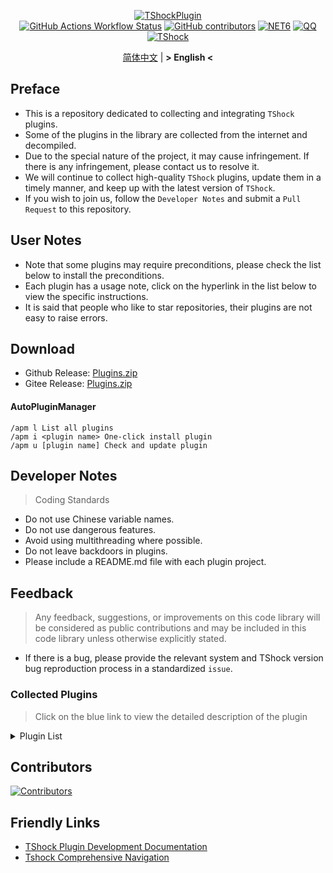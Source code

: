 <div align = "center">
  
[![TShockPlugin](https://socialify.git.ci/UnrealMultiple/TShockPlugin/image?description=1&descriptionEditable=A%20TShock%20Chinese%20Plugin%20Collection%20Repository&forks=1&issues=1&language=1&logo=https%3A%2F%2Fgithub.com%2FUnrealMultiple%2FTShockPlugin%2Fblob%2Fmaster%2Ficon.png%3Fraw%3Dtrue&name=1&pattern=Circuit%20Board&pulls=1&stargazers=1&theme=Auto)](https://github.com/UnrealMultiple/TShockPlugin)  
[![GitHub Actions Workflow Status](https://img.shields.io/github/actions/workflow/status/UnrealMultiple/TShockPlugin/.github%2Fworkflows%2Fbuild.yml)](https://github.com/UnrealMultiple/TShockPlugin/actions)
[![GitHub contributors](https://img.shields.io/github/contributors/UnrealMultiple/TShockPlugin?style=flat)](https://github.com/UnrealMultiple/TShockPlugin/graphs/contributors)
[![NET6](https://img.shields.io/badge/Core-%20.NET_6-blue)](https://dotnet.microsoft.com/zh-cn/)
[![QQ](https://img.shields.io/badge/QQ-EB1923?logo=tencent-qq&logoColor=white)](https://qm.qq.com/cgi-bin/qm/qr?k=54tOesIU5g13yVBNFIuMBQ6AzjgE6f0m&jump_from=webapi&authKey=6jzafzJEqQGzq7b2mAHBw+Ws5uOdl83iIu7CvFmrfm/Xxbo2kNHKSNXJvDGYxhSW)
[![TShock](https://img.shields.io/badge/TShock5.2.0-2B579A.svg?&logo=TShock&logoColor=white)](https://github.com/Pryaxis/TShock)

[简体中文](README.md) | **&gt; English &lt;**

</div>

## Preface
- This is a repository dedicated to collecting and integrating `TShock` plugins.
- Some of the plugins in the library are collected from the internet and decompiled.
- Due to the special nature of the project, it may cause infringement. If there is any infringement, please contact us to resolve it.
- We will continue to collect high-quality `TShock` plugins, update them in a timely manner, and keep up with the latest version of `TShock`.
- If you wish to join us, follow the `Developer Notes` and submit a `Pull Request` to this repository.


## User Notes

- Note that some plugins may require preconditions, please check the list below to install the preconditions.
- Each plugin has a usage note, click on the hyperlink in the list below to view the specific instructions.
- It is said that people who like to star repositories, their plugins are not easy to raise errors.

## Download

- Github Release: [Plugins.zip](https://github.com/UnrealMultiple/TShockPlugin/releases/download/V1.0.0.0/Plugins.zip)
- Gitee Release: [Plugins.zip](https://gitee.com/kksjsj/TShockPlugin/releases/download/V1.0.0.0/Plugins.zip)
#### AutoPluginManager
    /apm l List all plugins
    /apm i <plugin name> One-click install plugin
    /apm u [plugin name] Check and update plugin
## Developer Notes

> Coding Standards

- Do not use Chinese variable names.
- Do not use dangerous features.
- Avoid using multithreading where possible.
- Do not leave backdoors in plugins.
- Please include a README.md file with each plugin project.

## Feedback

> Any feedback, suggestions, or improvements on this code library will be considered as public contributions and may be included in this code library unless otherwise explicitly stated.

- If there is a bug, please provide the relevant system and TShock version bug reproduction process in a standardized `issue`.

### Collected Plugins

> Click on the blue link to view the detailed description of the plugin

<Details>
<Summary>Plugin List</Summary>

|                             Plugin Name                              | English Available |                                 Plugin Description                                 | Precondition                                                                                                                                     |
|:--------------------------------------------------------------------:|-------------------|:----------------------------------------------------------------------------------:|:-------------------------------------------------------------------------------------------------------------------------------------------------|
|              [ChattyBridge](src/ChattyBridge/README.md)              |                   |                            Used for cross-server chat.                             | No                                                                                                                                               |
|              [EconomicsAPI](src/EconomicsAPI/README.md)              |                   |                            Economic plugin prerequisite                            | No                                                                                                                                               |
|             [Economics.RPG](src/Economics.RPG/README.md)             |                   |                                        RPG                                         | [EconomicsAPI](src/EconomicsAPI/README.md)                                                                                                           |
|      [Economics.WeaponPlus](src/Economics.WeaponPlus/README.md)      |                   |                                  Enhance weapons                                   | [EconomicsAPI](src/EconomicsAPI/README.md)                                                                                                           |
|            [Economics.Deal](src/Economics.RPG/README.md)             |                   |                                   Trading plugin                                   | [EconomicsAPI](src/EconomicsAPI/README.md)                                                                                                           |
|            [Economics.Shop](src/Economics.Shop/README.md)            |                   |                                    Store plugin                                    | [EconomicsAPI](src/EconomicsAPI/README.md)<br>[Economics.RPG](src/https://github.com/UnrealMultiple/TShockPlugin/blob/master/Economics.RPG/README.md) |
|           [Economics.Skill](src/Economics.Skill/README.md)           |                   |                                    Skill plugin                                    | [EconomicsAPI](src/EconomicsAPI/README.md)<br>[Economics.RPG](src/https://github.com/UnrealMultiple/TShockPlugin/blob/master/Economics.RPG/README.md) |
|          [Economics.Regain](src/Economics.Regain/README.md)          |                   |                                   Item recycling                                   | [EconomicsAPI](src/EconomicsAPI/README.md)                                                                                                           |
|      [Economics.Projectile](src/Economics.Projectile/README.md)      |                   |                                 Custom projectile                                  | [EconomicsAPI](src/EconomicsAPI/README.md)<br>[Economics.RPG](src/Economics.RPG/README.md)                                                               |
|             [Economics.NPC](src/Economics.NPC/README.md)             |                   |                                Custom monster loot                                 | [EconomicsAPI](src/EconomicsAPI/README.md)                                                                                                           |
|            [Economics.Task](src/Economics.Task/README.md)            |                   |                                    Task plugin                                     | [EconomicsAPI](src/EconomicsAPI/README.md)<br>[Economics.RPG](src/https://github.com/UnrealMultiple/TShockPlugin/blob/master/Economics.RPG/README.md) |
|               [CreateSpawn](src/CreateSpawn/README.md)               |                   |                          Spawn point building generation                           | No                                                                                                                                               |
|             [AutoBroadcast](src/AutoBroadcast/README.md)             |                   |                                Automatic broadcast                                 | No                                                                                                                                               |
|                [AutoTeam](src/AutoTeam/README_EN.md)                 | Yes               |                                      AutoTeam                                      | No                                                                                                                                               |
|             [BridgeBuilder](src/BridgeBuilder/README.md)             |                   |                                Quick bridge laying                                 | No                                                                                                                                               |
|         [OnlineGiftPackage](src/OnlineGiftPackage/README.md)         |                   |                                  Online gift pack                                  | No                                                                                                                                               |
|              [LifemaxExtra](src/LifemaxExtra/README.md)              |                   |                         Eat more Life Fruits/Life Crystal                          | No                                                                                                                                               |
|           [DisableMonsLoot](src/DisableMonsLoot/README.md)           |                   |                           Prohibit monster drop rewards                            | No                                                                                                                                               |
|                 [PermaBuff](src/PermaBuff/README.md)                 |                   |                                   Permanent Buff                                   | No                                                                                                                                               |
|              [ShortCommand](src/ShortCommand/README.md)              |                   |                                   Short Command                                    | No                                                                                                                                               |
|               [ProgressBag](src/ProgressBag/README.md)               |                   |                                 Progress gift pack                                 | No                                                                                                                                               |
|               [CriticalHit](src/CriticalHit/README.md)               |                   |                                     Hit prompt                                     | No                                                                                                                                               |
|                    [Back](src/Back/README_EN.md)                     | Yes               |                            Return to the point of death                            | No                                                                                                                                               |
|                    [BanNpc](src/BanNpc/README.md)                    |                   |                             Prevent monster generation                             | No                                                                                                                                               |
|                [MapTeleport](src/MapTp/README_EN.md)                 | Yes               |                         Double-click the map to teleport.                          | No                                                                                                                                               |
|               [RandReSpawn](src/RandRespawn/README.md)               |                   |                                 Random spawn point                                 | No                                                                                                                                               |
|                     [CGive](src/CGive/README.md)                     |                   |                                  Offline commands                                  | No                                                                                                                                               |
|               [RainbowChat](src/RainbowChat/README.md)               |                   |                                 Random chat color                                  | No                                                                                                                                               |
|           [NormalDropsBags](src/NormalDropsBags/README.md)           |                   |                      Drop Treasure Bags at normal difficulty.                      | No                                                                                                                                               |
| [DisableSurfaceProjectiles](src/DisableSurfaceProjectiles/README.md) |                   |                            Prohibit surface projectiles                            | No                                                                                                                                               |
|            [RecipesBrowser](src/RecipesBrowser/README.md)            |                   |                                   Crafting Table                                   | No                                                                                                                                               |
|             [DisableGodMod](src/DisableGodMod/README.md)             |                   |                        Prevent player from being invincible                        | No                                                                                                                                               |
|              [TownNPCHomes](src/TownNPCHomes/README.md)              |                   |                                   NPC quick home                                   | No                                                                                                                                               |
|                [RegionView](src/RegionView/README.md)                |                   |                              Display area boundaries                               | No                                                                                                                                               |
|                   [Noagent](src/Noagent/README.md)                   |                   |                          Prohibit proxy IP from entering                           | No                                                                                                                                               |
|            [SwitchCommands](src/SwitchCommands/README.md)            |                   |                             Execute commands in region                             | No                                                                                                                                               |
|               [GolfRewards](src/GolfRewards/README.md)               |                   |                                    Golf Rewards                                    | No                                                                                                                                               |
|                  [DataSync](src/DataSync/README.md)                  |                   |                              Progress synchronization                              | No                                                                                                                                               |
|          [ProgressRestrict](src/ProgressRestrict/README.md)          |                   |                              Super progress detection                              | [DataSync](src/DataSync/README.md)                                                                                                                   |
|               [PacketsStop](src/PacketsStop/README.md)               |                   |                                Packet interception                                 | No                                                                                                                                               |
|                 [DeathDrop](src/DeathDrop/README.md)                 |                   |                      Random and custom loot for monster death                      | No                                                                                                                                               |
|              [DTEntryBlock](src/DTEntryBlock/README.md)              |                   |                       Prevent entry into dungeons or temples                       | No                                                                                                                                               |
|             [PerPlayerLoot](src/PerPlayerLoot/README.md)             |                   |                           Separate chest for player loot                           | No                                                                                                                                               |
|                     [PvPer](src/PvPer/README.md)                     |                   |                                    Duel system                                     | No                                                                                                                                               |
|            [DumpTerrariaID](src/DumpTerrariaID/README.md)            |                   |                                 Query Terraria ID                                  | No                                                                                                                                               |
|           [DamageStatistic](src/DamageStatistic/README.md)           |                   |                                 Damage statistics                                  | No                                                                                                                                               |
|        [AdditionalPylons](src/AdditionalPylons/README_EN.md)         | Yes               |                          Allow players placing more Pylons                          | No                                                                                                                                               |
|                   [History](src/History/README.md)                   |                   |                                History grid record                                 | No                                                                                                                                               |
|             [Invincibility](src/Invincibility/README.md)             |                   |                             Time-limited invincibility                             | No                                                                                                                                               |
|                    [Ezperm](src/Ezperm/README.md)                    |                   |                              Batch change permissions                              | No                                                                                                                                               |
|               [AutoClear](src/Autoclear/README_EN.md)                | Yes               |                           Intelligent automatic cleaning                           | No                                                                                                                                               |
|            [EssentialsPlus](src/EssentialsPlus/README.md)            |                   |                              More management commands                              | No                                                                                                                                               |
|                [ShowArmors](src/ShowArmors/README.md)                |                   |                               Display equipment bar                                | No                                                                                                                                               |
|               [VeinMiner](src/VeinMiner/README_EN.md)                | Yes               |                                    Chain mining                                    | No                                                                                                                                               |
|        [PersonalPermission](src/PersonalPermission/README.md)        |                   |                      Set permissions individually for players                      | No                                                                                                                                               |
|             [ItemPreserver](src/ItemPreserver/README.md)             |                   |                           Specified items do not consume                           | No                                                                                                                                               |
|        [SimultaneousUseFix](src/SimultaneousUseFix/README.md)        |                   |         Solve problems like stuck double hammer and star spin machine gun          | [Chireiden.TShock.Omni](src/https://github.com/sgkoishi/yaaiomni/releases)                                                                           |
|                [Challenger](src/Challenger/README.md)                | Yes               |                                  Challenger mode                                   | No                                                                                                                                               |
|              [MiniGamesAPI](src/MiniGamesAPI/README.md)              |                   |                              Bean paste mini game API                              | No                                                                                                                                               |
|               [BuildMaster](src/BuildMaster/README.md)               |                   |                       Red Bean Mini Game·Master Builder Mode                       | [MiniGamesAPI](src/MiniGamesAPI/README.md)                                                                                                           |
|             [journeyUnlock](src/JourneyUnlock/README.md)             |                   |                                Unlock Journey Items                                | No                                                                                                                                               |
|               [ListPlugins](src/ListPlugins/README.md)               |                   |                               List Installed Plugins                               | No                                                                                                                                               |
|                 [BagPing](src/BagPing/README_EN.md)                  | Yes               |                              Mark Treasure Bag on Map                              | No                                                                                                                                               |
|               [ServerTools](src/ServerTools/README.md)               |                   |                              Server Management Tools                               | No                                                                                                                                               |
|                  [Platform](src/Platform/README.md)                  |                   |                              Determine Player Device                               | No                                                                                                                                               |
|                    [CaiLib](src/CaiLib/README.md)                    |                   |                               Cai’s Preload Library                                | No                                                                                                                                               |
|               [GenerateMap](src/GenerateMap/README.md)               |                   |                                 Generate Map Image                                 | [CaiLib](src/CaiLib/README.md)                                                                                                                       |
|             [RestInventory](src/RestInventory/README.md)             |                   |                       Provide REST Query Backpack Interface                        | No                                                                                                                                               |
|        [WikiLangPackLoader](src/WikiLangPackLoader/README.md)        |                   |                     Load Chinese Wiki Language Pack for Server                     | No                                                                                                                                               |
|                [HelpPlus](src/HelpPlus/README_EN.md)                 | Yes               |                            Fix and Enhance Help Command                            | No                                                                                                                                               |
|                    [CaiBot](src/CaiBot/README.md)                    |                   |                             CaiBot(QQ) Adapter Plugin                              | Built-in Precondition                                                                                                                            |
|               [HouseRegion](src/HouseRegion/README.md)               |                   |                                Land Claiming Plugin                                | No                                                                                                                                               |
|                [SignInSign](src/SignInSign/README.md)                |                   |                               Signboard Login Plugin                               | No                                                                                                                                               |
|        [WeaponPlusCostCoin](src/WeaponPlusCostCoin/README.md)        |                   |                          Weapon Enhancement Coin Version                           | No                                                                                                                                               |
|                   [Respawn](src/Respawn/README.md)                   |                   |                            Respawn at the Deadth Place                             | No                                                                                                                                               |
|               [EndureBoost](src/EndureBoost/README.md)               |                   |                  Long Duration Buff After Certain Amount of Items                  | No                                                                                                                                               |
|       [AnnouncementBoxPlus](src/AnnouncementBoxPlus/README.md)       |                   |                        Enhance Broadcast Box Functionality                         | No                                                                                                                                               |
|                [ConsoleSql](src/ConsoleSql/README.md)                |                   |                 Allow You to Execute SQL Statements in the Console                 | No                                                                                                                                               |
|          [ProgressControl](src/ProgressControls/README.md)           |                   |                         Planbook (Automate Server Control)                         | No                                                                                                                                               |
|                  [RealTime](src/RealTime/README.md)                  |                   |                       Synchronize Server Time with Real Time                       | No                                                                                                                                               |
|                 [GoodNight](src/GoodNight/README.md)                 |                   |                                       Curfew                                       | No                                                                                                                                               |
|               [Musicplayer](src/MusicPlayer/README.md)               |                   |                                Simple Music Player                                 | No                                                                                                                                               |
|               [TimerKeeper](src/TimerKeeper/README.md)               |                   |                                  Save Timer State                                  | No                                                                                                                                               |
|                 [Chameleon](src/Chameleon/README.md)                 |                   |                          Login Before Entering the Server                          | No                                                                                                                                               |
|         [AutoPluginManager](src/AutoPluginManager/README.md)         |                   |                         One-Click Automatic Plugin Update                          | No                                                                                                                                               |
|                  [SpclPerm](src/SpclPerm/README.md)                  |                   |                              Server Owner Privileges                               | No                                                                                                                                               |
|              [MonsterRegen](src/MonsterRegen/README.md)              |                   |                           Monster Progress Regeneration                            | No                                                                                                                                               |
|            [HardPlayerDrop](src/HardPlayerDrop/README.md)            |                   |                         Hardcore Death Drops Life Crystals                         | No                                                                                                                                               |
|                [ReFishTask](src/ReFishTask/README.md)                |                   |                       Automatically Refresh Fisherman Tasks                        | No                                                                                                                                               |
|                 [Sandstorm](src/Sandstorm/README.md)                 |                   |                                  Toggle Sandstorm                                  | No                                                                                                                                               |
|           [RandomBroadcast](src/RandomBroadcast/README.md)           |                   |                                  Random Broadcast                                  | No                                                                                                                                               |
|                    [BedSet](src/BedSet/README.md)                    |                   |                            Set and Record Respawn Point                            | No                                                                                                                                               |
|              [ConvertWorld](src/ConvertWorld/README.md)              |                   |                       Defeat Monsters to Convert World Items                       | No                                                                                                                                               |
|            [AutoStoreItems](src/AutoStoreItems/README.md)            | Yes               |                                   Auto Save Item                                   | No                                                                                                                                               |
|          [ZHIPlayerManager](src/ZHIPlayerManager/README.md)          |                   |                          zZhi's Player Management Plugin                           | No                                                                                                                                               |
|                [SpawnInfra](src/SpawnInfra/README.md)                |                   |                           Generate Basic Infrastructure                            | No                                                                                                                                               |
|                  [CNPCShop](src/CNPCShop/README.md)                  |                   |                                  Custom NPC Shop                                   | No                                                                                                                                               |
|           [SessionSentinel](src/SessionSentinel/README.md)           |                   |              Handle Players Not Sending Data Packets for a Long Time               | No                                                                                                                                               |
|         [TeleportRequest](src/TeleportRequest/README_EN.md)          | Yes               |                                  Teleport Request                                  | No                                                                                                                                               |
|            [CaiRewardChest](src/CaiRewardChest/README.md)            |                   | Convert Naturally Generated Chests into Reward Chests that Everyone Can Claim Once | No                                                                                                                                               |
|       [ProxyProtocolSocket](src/ProxyProtocolSocket/README.md)       |                   |                         Accept proxy protocol connections                          | No                                                                                                                                               |
|           [UnseenInventory](src/UnseenInventory/README.md)           |                   |       Allows the server to generate items that are normally 'unobtainable'.        | No                                                                                                                                               |
|              [ChestRestore](src/ChestRestore/README.md)              |                   |                                Infinite chest items                                | No                                                                                                                                               |

</Details>

## Contributors

[![Contributors](https://stats.deeptrain.net/contributor/UnrealMultiple/TShockPlugin)](https://github.com/UnrealMultiple/TShockPlugin/graphs/contributors)

## Friendly Links

- [TShock Plugin Development Documentation](https://github.com/ACaiCat/TShockPluginDocument)
- [Tshock Comprehensive Navigation](https://github.com/UnrealMultiple/Tshock-nav)
